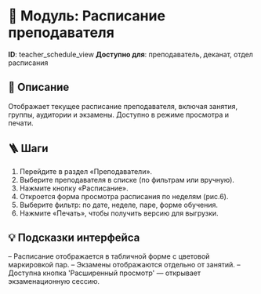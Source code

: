 # 📘 Модуль: Расписание преподавателя
**ID**: teacher_schedule_view
**Доступно для**: преподаватель, деканат, отдел расписания

## 📝 Описание
Отображает текущее расписание преподавателя, включая занятия, группы, аудитории и экзамены. Доступно в режиме просмотра и печати.

## 🪜 Шаги
1. Перейдите в раздел «Преподаватели».
2. Выберите преподавателя в списке (по фильтрам или вручную).
3. Нажмите кнопку «Расписание».
4. Откроется форма просмотра расписания по неделям (рис.6).
5. Выберите фильтр: по дате, неделе, паре, форме обучения.
6. Нажмите «Печать», чтобы получить версию для выгрузки.

## 💡 Подсказки интерфейса
– Расписание отображается в табличной форме с цветовой маркировкой пар.
– Экзамены отображаются отдельно от занятий.
– Доступна кнопка 'Расширенный просмотр' — открывает экзаменационную сессию.
